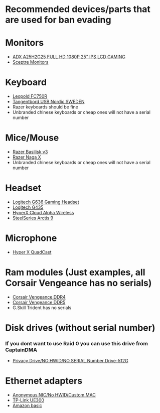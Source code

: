 # Recommended devices/parts that are used for ban evading

# Monitors
- [ADX A25H2G25 FULL HD 1080P 25" IPS LCD GAMING](https://www.ebay.co.uk/itm/305887408052)
- [Sceptre Monitors](https://www.amazon.com/Sceptre-FreeSync-DisplayPort-Speakers-E275B-FWD168/dp/B09B8PN1J9?sr=8-5)

# Keyboard
- [Leopold FC750R](https://www.amazon.se/Leopold-tangenter-high-end-mekaniskt-tangentbord/dp/B079JSYH7X)
- [Tangentbord USB Nordic SWEDEN](https://www.biltema.se/kontor---teknik/datortillbehor/tangentbord/tangentbord-usb-nordic-2000032469)
- Razer keyboards should be fine
- Unbranded chinese keyboards or cheap ones will not have a serial number

# Mice/Mouse
- [Razer Basilisk v3](https://www.pricerunner.com/pl/110-3200349493/Computer-Mice/Razer-Basilisk-V3-Compare-Prices)
- [Razer Naga X](https://www.pricerunner.com/pl/110-3200065958/Computer-Mice/Razer-Naga-X-Compare-Prices)
- Unbranded chinese keyboards or cheap ones will not have a serial number

# Headset
- [Logitech G636 Gaming Headset](https://www.pricerunner.com/pl/94-4822845/Headphones/Logitech-G635-LightSync-Compare-Prices)
- [Logitech G435](https://www.pricerunner.com/pl/94-3200339580/Headphones/Logitech-G435-Compare-Prices)
- [HyperX Cloud Alpha Wireless](https://www.pricerunner.com/pl/94-3201166228/Headphones/HyperX-Cloud-Alpha-Wireless-Compare-Prices)
- [SteelSeries Arctis 9](https://steelseries.com/sv-se/gaming-headsets/arctis-9?srsltid=AfmBOoqnrN5HPPMLBfLdILmnReSvjV9V93D-69TcZijTvTccB2LWrT9r)

# Microphone
- [Hyper X QuadCast](https://hyperx.com/products/hyperx-quadcast-usb-microphone)

# Ram modules (Just examples, all Corsair Vengeance has no serials)
- [Corsair Vengeance DDR4](https://www.pricerunner.com/pl/38-5134118/RAM-Memory/Corsair-Vengeance-LPX-Black-DDR4-3600MHz-2x32GB-%28CMK64GX4M2D3600C18%29-Compare-Prices)
- [Corsair Vengeance DDR5](https://www.pricerunner.com/pl/38-3258453027/RAM-Memory/Corsair-DDR5-6000MHz-2x16GB-%28CMK32GX5M2B6000Z30%29-Compare-Prices)
- G.Skill Trident has no serials

# Disk drives (without serial number)
### If you dont want to use Raid 0 you can use this drive from CaptainDMA
- [Privacy Drive/NO HWID/NO SERIAL Number Drive-512G](https://captaindma.com/product/privacy-drive-no-hwid-no-serial-number-drive-512g/)

# Ethernet adapters
- [Anonymous NIC/No HWID/Custom MAC](https://captaindma.com/product/anonymous-nic-no-hwid-custom-mac/)
- [TP-Link UE300](https://www.pricerunner.com/pl/117-3076573/Network-Cards-Bluetooth-Adapters/TP-Link-UE300-Compare-Prices)
- [Amazon basic](https://www.amazon.se/Amazon-Basics-Gigabit-Ethernet-internetadapter/dp/B00M77HMU0)
